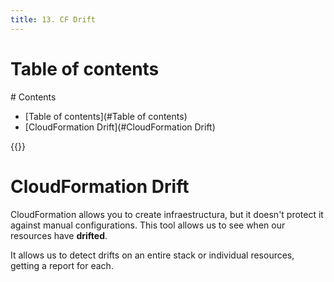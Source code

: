 ```yaml
---
title: 13. CF Drift
---
```


# Table of contents
<div class='hidden'>
# Contents

- [Table of contents](#Table of contents)
- [CloudFormation Drift](#CloudFormation Drift)

</div>
{{<toc>}}

# CloudFormation Drift

CloudFormation allows you to create infraestructura, but it doesn't protect it
against manual configurations. This tool allows us to see when our resources
have **drifted**.

It allows us to detect drifts on an entire stack or individual resources,
getting a report for each.
